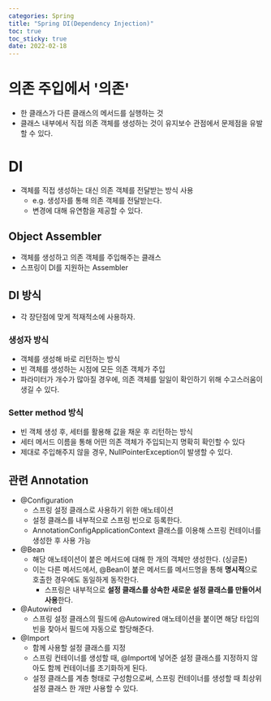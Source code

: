 ```yaml
---
categories: Spring
title: "Spring DI(Dependency Injection)"
toc: true
toc_sticky: true
date: 2022-02-18
---
```


# 의존 주입에서 '의존'
- 한 클래스가 다른 클래스의 메서드를 실행하는 것
- 클래스 내부에서 직접 의존 객체를 생성하는 것이 유지보수 관점에서 문제점을 유발할 수 있다.

# DI
- 객체를 직접 생성하는 대신 의존 객체를 전달받는 방식 사용
    - e.g. 생성자를 통해 의존 객체를 전달받는다.
    - 변경에 대해 유연함을 제공할 수 있다.
    
## Object Assembler
- 객체를 생성하고 의존 객체를 주입해주는 클래스
- 스프링이 DI를 지원하는 Assembler

## DI 방식
- 각 장단점에 맞게 적재적소에 사용하자.

### 생성자 방식
- 객체를 생성해 바로 리턴하는 방식
- 빈 객체를 생성하는 시점에 모든 의존 객체가 주입
- 파라미터가 개수가 많아질 경우에, 의존 객체를 일일이 확인하기 위해 수고스러움이 생길 수 있다.

### Setter method 방식
- 빈 객체 생성 후, 세터를 활용해 값을 채운 후 리턴하는 방식
- 세터 메서드 이름을 통해 어떤 의존 객체가 주입되는지 명확히 확인할 수 있다
- 제대로 주입해주지 않을 경우, NullPointerException이 발생할 수 있다.

## 관련 Annotation
- @Configuration
    - 스프링 설정 클래스로 사용하기 위한 애노테이션
    - 설정 클래스를 내부적으로 스프링 빈으로 등록한다.  
    - AnnotationConfigApplicationContext 클래스를 이용해 스프링 컨테이너를 생성한 후 사용 가능
- @Bean
    - 해당 애노테이션이 붙은 메서드에 대해 한 개의 객체만 생성한다. (싱글톤)
    - 이는 다른 메서드에서, @Bean이 붙은 메서드를 메서드명을 통해 **명시적**으로 호출한 경우에도 동일하게 동작한다.
        - 스프링은 내부적으로 **설정 클래스를 상속한 새로운 설정 클래스를 만들어서 사용**한다.
- @Autowired
    - 스프링 설정 클래스의 필드에 @Autowired 애노테이션을 붙이면 해당 타입의 빈을 찾아서 필드에 자동으로 할당해준다.
- @Import
    - 함께 사용할 설정 클래스를 지정
    - 스프링 컨테이너를 생성할 때, @Import에 넣어준 설정 클래스를 지정하지 않아도 함께 컨테이너를 초기화하게 된다.
    - 설정 클래스를 계층 형태로 구성함으로써, 스프링 컨테이너를 생성할 때 최상위 설정 클래스 한 개만 사용할 수 있다.


    
  
    
